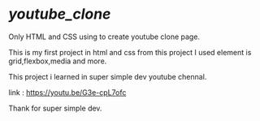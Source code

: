 # _youtube_clone_
Only HTML and CSS using to create youtube clone page.

This is my first project in html and css from this project I used element is grid,flexbox,media and more.

This project i learned in super simple dev youtube chennal.

link : https://youtu.be/G3e-cpL7ofc

Thank for super simple dev.
